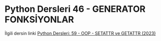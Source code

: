 # Python Dersleri 46 - GENERATOR FONKSİYONLAR

İlgili dersin linki [Python Dersleri: 59 - OOP - SETATTR ve GETATTR (2023)](https://youtu.be/qNchNPM_X1M)
